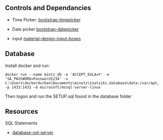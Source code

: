 
## Controls and Dependancies

- Time Picker: [bootstrap-timepicker](http://jdewit.github.io/bootstrap-timepicker/)

- Date picker [bootstrap-datepicker](https://uxsolutions.github.io/bootstrap-datepicker/?markup=input&format=&weekStart=&startDate=&endDate=&startView=0&minViewMode=0&maxViewMode=4&todayBtn=false&clearBtn=false&language=en&orientation=auto&multidate=&multidateSeparator=&daysOfWeekDisabled=0&daysOfWeekDisabled=6&calendarWeeks=on&autoclose=on&todayHighlight=on&keyboardNavigation=on&forceParse=on&datesDisabled=on&toggleActive=on&defaultViewDate=on#sandbox)

- input [material-design-input-boxes](https://scotch.io/tutorials/google-material-design-input-boxes-in-css3)



## Database 

Install docker and run:

	docker run --name mintz_db -e 'ACCEPT_EULA=Y' -e 'SA_PASSWORD=Password1234' -v C:\Users\dockerdurban\Documents\minutz\tzatziki.database\data:/var/opt/mssql/data  -p 1433:1433 -d microsoft/mssql-server-linux

Then logon and run the SETUP.sql found in the database folder

## Resources 

SQL Statements


- [database-sql-server](https://docs.microsoft.com/en-us/sql/t-sql/statements/create-database-sql-server-transact-sql)